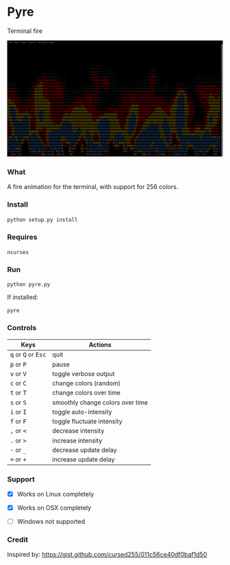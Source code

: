 # Pyre
Terminal fire

![pyre](example.gif)

### What
A fire animation for the terminal, with support for 256 colors.

### Install
```
python setup.py install
```

### Requires
`ncurses`

### Run
```
python pyre.py
```
If installed:
```
pyre
```

### Controls
Keys  | Actions
----- | -------
<kbd>q</kbd> or <kbd>Q</kbd> or <kbd>Esc</kbd> | quit
<kbd>p</kbd> or <kbd>P</kbd> | pause
<kbd>v</kbd> or <kbd>V</kbd> | toggle verbose output
<kbd>c</kbd> or <kbd>C</kbd> | change colors (random)
<kbd>t</kbd> or <kbd>T</kbd> | change colors over time
<kbd>s</kbd> or <kbd>S</kbd> | smoothly change colors over time
<kbd>i</kbd> or <kbd>I</kbd> | toggle auto-intensity
<kbd>f</kbd> or <kbd>F</kbd> | toggle fluctuate intensity
<kbd>,</kbd> or <kbd><</kbd> | decrease intensity
<kbd>.</kbd> or <kbd>></kbd> | increase intensity
<kbd>-</kbd> or <kbd>_</kbd> | decrease update delay
<kbd>=</kbd> or <kbd>+</kbd> | increase update delay

### Support
- [x] Works on Linux completely

- [x] Works on OSX completely

- [ ] Windows not supported

### Credit
Inspired by:
https://gist.github.com/cursed255/011c56ce40df0baf1d50
